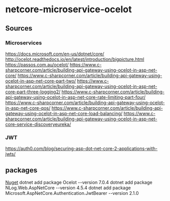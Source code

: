 # netcore-microservice-ocelot

## Sources

### Microservices

https://docs.microsoft.com/en-us/dotnet/core/
http://ocelot.readthedocs.io/en/latest/introduction/bigpicture.html
https://passos.com.au/ocelot/
https://www.c-sharpcorner.com/article/building-api-gateway-using-ocelot-in-asp-net-core/
https://www.c-sharpcorner.com/article/building-api-gateway-using-ocelot-in-asp-net-core-part-two/
https://www.c-sharpcorner.com/article/building-api-gateway-using-ocelot-in-asp-net-core-part-three-logging2/
https://www.c-sharpcorner.com/article/building-api-gateway-using-ocelot-in-asp-net-core-rate-limiting-part-four/
https://www.c-sharpcorner.com/article/building-api-gateway-using-ocelot-in-asp-net-core-qos/
https://www.c-sharpcorner.com/article/building-api-gateway-using-ocelot-in-asp-net-core-load-balancing/
https://www.c-sharpcorner.com/article/building-api-gateway-using-ocelot-in-asp-net-core-service-discoveryeureka/

### JWT

https://auth0.com/blog/securing-asp-dot-net-core-2-applications-with-jwts/

## packages

[Nuget](https://www.nuget.org/packages/)
dotnet add package Ocelot --version 7.0.4
dotnet add package NLog.Web.AspNetCore --version 4.5.4
dotnet add package Microsoft.AspNetCore.Authentication.JwtBearer --version 2.1.0